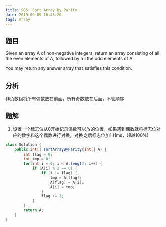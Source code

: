 ```yaml
---
title: 905. Sort Array By Parity
date: 2019-09-09 16:43:20
tags: Array
---
```



## 题目

Given an array A of non-negative integers, return an array consisting of all the even elements of A, followed by all the odd elements of A.

You may return any answer array that satisfies this condition.

## 分析

非负数组将所有偶数放在前面，所有奇数放在后面，不管顺序

## 题解

1. 设置一个标志位从0开始记录偶数可以放的位置，如果遇到偶数就将标志位对应的数字和这个偶数进行对换，对换之后标志位加1 (1ms，超越100%)

``` java
class Solution {
    public int[] sortArrayByParity(int[] A) {
        int flag = 0;
        int tmp = 0;
        for(int i = 0; i < A.length; i++) {
            if (A[i] % 2 == 0) {
                if (i != flag) {
                    tmp = A[flag];
                    A[flag] = A[i];
                    A[i] = tmp;
                }
                flag += 1;
            }
        }
        return A;
    }
}
```
